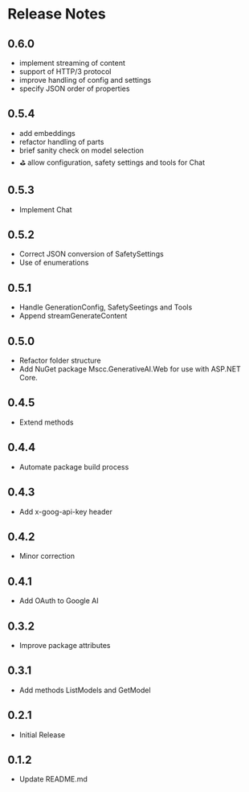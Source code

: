 # Release Notes

## 0.6.0

- implement streaming of content
- support of HTTP/3 protocol
- improve handling of config and settings
- specify JSON order of properties

## 0.5.4

- add embeddings
- refactor handling of parts
- brief sanity check on model selection
- ⛳ allow configuration, safety settings and tools for Chat

## 0.5.3

- Implement Chat

## 0.5.2

- Correct JSON conversion of SafetySettings
- Use of enumerations

## 0.5.1

- Handle GenerationConfig, SafetySeetings and Tools
- Append streamGenerateContent

## 0.5.0

- Refactor folder structure
- Add NuGet package Mscc.GenerativeAI.Web for use with ASP.NET Core.

## 0.4.5

- Extend methods

## 0.4.4

- Automate package build process

## 0.4.3

- Add x-goog-api-key header

## 0.4.2

- Minor correction

## 0.4.1

- Add OAuth to Google AI

## 0.3.2

- Improve package attributes

## 0.3.1

- Add methods ListModels and GetModel

## 0.2.1

- Initial Release

## 0.1.2

- Update README.md
